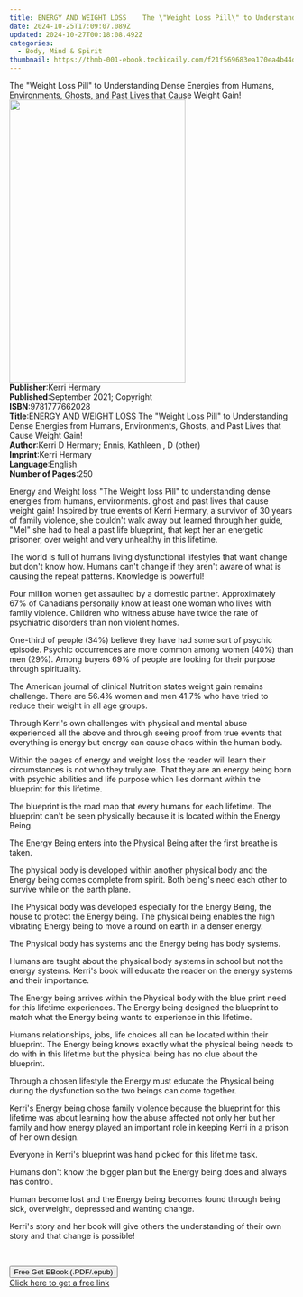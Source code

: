 ```yaml
---
title: ENERGY AND WEIGHT LOSS    The \"Weight Loss Pill\" to Understanding Dense Energies from Humans, Environments, Ghosts, and Past Lives that Cause Weight Gain! | Free Book
date: 2024-10-25T17:09:07.089Z
updated: 2024-10-27T00:18:08.492Z
categories:
  - Body, Mind & Spirit
thumbnail: https://thmb-001-ebook.techidaily.com/f21f569683ea170ea4b44dfc017bb88c8ce9784e85aeb644f133072c15d9d616.jpg
---
```

<main id="book-container">
  <div class="flex flex-col">
    <div class="book-brief flex-1 py-6 px-4 sm:p-6 md:py-10 md:px-8">
      <!-- brief-->
      <div class="book-brief-main">
        The "Weight Loss Pill" to Understanding Dense Energies from Humans,
        Environments, Ghosts, and Past Lives that Cause Weight Gain!
      </div>
    </div>
    <div
      class="book-meta-info flex-1 grid gap-4 col-start-1 col-end-3 row-start-1 sm:mb-6 sm:grid-cols-4 lg:gap-6 lg:col-start-2 lg:row-end-6 lg:row-span-6 lg:mb-0"
    >
      <div
        class="book-meta-info-left place-content-center mt-4 p-4 text-sm leading-6 col-start-2 col-span-2 dark:text-slate-400"
      >
        <img
          class="w-full h-500 object-cover rounded-lg sm:h-255 sm:col-span-2 lg:col-span-full"
          src="https://img-001-ebook.techidaily.com/a0a50549974e06b5c749ba6686f46b5fb5b8114585ed570cedda10b2f6bd7b45.jpg"
          alt=""
          width="312"
          height="500"
        />
      </div>
      <div
        class="book-meta-info-right mt-2 col-start-1 row-start-2 col-span-3 self-center"
      >
        <!-- meta data  -->
        <div class="flex flex-col px-4 md:px-8">
          <div class="flex-1">
            <strong>Publisher</strong>:<span class="px-2">Kerri Hermary</span>
          </div>
          <div class="flex-1">
            <strong>Published</strong>:<span class="px-2"
              >September 2021; Copyright</span
            >
          </div>
          <div class="flex-1">
            <strong>ISBN</strong>:<span class="px-2">9781777662028</span>
          </div>
          <div class="flex-1">
            <strong>Title</strong>:<span class="px-2"
              >ENERGY AND WEIGHT LOSS The &quot;Weight Loss Pill&quot; to
              Understanding Dense Energies from Humans, Environments, Ghosts,
              and Past Lives that Cause Weight Gain!</span
            >
          </div>
          <div class="flex-1">
            <strong>Author</strong>:<span class="px-2"
              >Kerri D Hermary; Ennis, Kathleen , D (other)</span
            >
          </div>
          <div class="flex-1">
            <strong>Imprint</strong>:<span class="px-2">Kerri Hermary</span>
          </div>
          <div class="flex-1">
            <strong>Language</strong>:<span class="px-2">English</span>
          </div>
          <div class="flex-1">
            <strong>Number of Pages</strong>:<span class="px-2">250</span>
          </div>
        </div>
      </div>
    </div>
    <div class="book-description flex-1 py-6 px-4 sm:p-6 md:py-10 md:px-8">
      <div class="book-description-main">
        <div accordion-content="" id="description">
          <p><span style="color: rgb(51, 51, 51)"></span></p>
          <p>
            Energy and Weight loss "The Weight loss Pill" to understanding dense
            energies from humans, environments. ghost and past lives that cause
            weight gain! Inspired by true events of Kerri Hermary, a survivor of
            30 years of family violence, she couldn't walk away but learned
            through her guide, "Mel" she had to heal a past life blueprint, that
            kept her an energetic prisoner, over weight and very unhealthy in
            this lifetime.
          </p>
          <p>
            The world is full of humans living dysfunctional lifestyles that
            want change but don't know how. Humans can't change if they aren't
            aware of what is causing the repeat patterns. Knowledge is powerful!
          </p>
          <p>
            Four million women get assaulted by a domestic partner.
            Approximately 67% of Canadians personally know at least one woman
            who lives with family violence. Children who witness abuse have
            twice the rate of psychiatric disorders than non violent homes.
          </p>
          <p>
            One-third of people (34%) believe they have had some sort of psychic
            episode. Psychic occurrences are more common among women (40%) than
            men (29%). Among buyers 69% of people are looking for their purpose
            through spirituality.
          </p>
          <p>
            The American journal of clinical Nutrition states weight gain
            remains challenge. There are 56.4% women and men 41.7% who have
            tried to reduce their weight in all age groups.
          </p>
          <p>
            Through Kerri's own challenges with physical and mental abuse
            experienced all the above and through seeing proof from true events
            that everything is energy but energy can cause chaos within the
            human body.
          </p>
          <p>
            Within the pages of energy and weight loss the reader will learn
            their circumstances is not who they truly are. That they are an
            energy being born with psychic abilities and life purpose which lies
            dormant within the blueprint for this lifetime.
          </p>
          <p>
            The blueprint is the road map that every humans for each lifetime.
            The blueprint can't be seen physically because it is located within
            the Energy Being.
          </p>
          <p>
            The Energy Being enters into the Physical Being after the first
            breathe is taken.
          </p>
          <p>
            The physical body is developed within another physical body and the
            Energy being comes complete from spirit. Both being's need each
            other to survive while on the earth plane.
          </p>
          <p>
            The Physical body was developed especially for the Energy Being, the
            house to protect the Energy being. The physical being enables the
            high vibrating Energy being to move a round on earth in a denser
            energy.
          </p>
          <p>
            The Physical body has systems and the Energy being has body systems.
          </p>
          <p>
            Humans are taught about the physical body systems in school but not
            the energy systems. Kerri's book will educate the reader on the
            energy systems and their importance.
          </p>
          <p>
            The Energy being arrives within the Physical body with the blue
            print need for this lifetime experiences. The Energy being designed
            the blueprint to match what the Energy being wants to experience in
            this lifetime.
          </p>
          <p>
            Humans relationships, jobs, life choices all can be located within
            their blueprint. The Energy being knows exactly what the physical
            being needs to do with in this lifetime but the physical being has
            no clue about the blueprint.
          </p>
          <p>
            Through a chosen lifestyle the Energy must educate the Physical
            being during the dysfunction so the two beings can come together.
          </p>
          <p>
            Kerri's Energy being chose family violence because the blueprint for
            this lifetime was about learning how the abuse affected not only her
            but her family and how energy played an important role in keeping
            Kerri in a prison of her own design.
          </p>
          <p>
            Everyone in Kerri's blueprint was hand picked for this lifetime
            task.
          </p>
          <p>
            Humans don't know the bigger plan but the Energy being does and
            always has control.
          </p>
          <p>
            Human become lost and the Energy being becomes found through being
            sick, overweight, depressed and wanting change.
          </p>
          <p>
            Kerri's story and her book will give others the understanding of
            their own story and that change is possible!
          </p>
          <p><br /></p>
        </div>
        <div class="accordion-fader"></div>
      </div>
    </div>
    <div class="book-excerpts flex-1 py-6 px-4 sm:p-6 md:py-10 md:px-8"></div>
    <div
      class="book-about-author flex-1 py-6 px-4 sm:p-6 md:py-10 md:px-8"
    ></div>
    <div class="book-free-get flex-1 py-6 px-4 sm:p-6 md:py-10 md:px-8">
      <button
        id="btn-free-get"
        class="bg-blue-500 hover:bg-blue-700 text-white font-bold py-2 px-4 rounded"
      >
        Free Get EBook (.PDF/.epub)
      </button>
      <div id="countdown-display" class="px-2 text-lg mt-2"></div>
      <a
        id="free-link"
        class="hidden bg-blue-500 hover:bg-blue-700 text-white font-bold py-2 px-4 rounded"
        href="https://www.ebooks.com/en-us/book/210383658/energy-and-weight-loss-the-weight-loss-pill-to-understanding-dense-energies-from-humans-environments-ghosts-and-past-lives-that-cause-weight-gain/kerri-d-hermary/"
        target="_blank"
        >Click here to get a free link</a
      >
    </div>
    <script>
      let countdownTime = 0;
      let countdownInterval = null;
      document
        .getElementById('btn-free-get')
        .addEventListener('click', startCountdown);
      function startCountdown() {
        countdownTime = new Date().getTime() + 60000 * 3;
        countdownInterval = setInterval(updateCountdown, 1000);
        document.getElementById('btn-free-get').disabled = true;
        document
          .getElementById('btn-free-get')
          .classList.add('bg-gray-500', 'cursor-not-allowed');
      }
      function updateCountdown() {
        let currentTime = new Date().getTime();
        let timeLeft = countdownTime - currentTime;
        let secondsLeft = Math.floor(timeLeft / 1000);
        document.getElementById('countdown-display').innerHTML =
          `Remaining time: ${secondsLeft} seconds.`;
        if (secondsLeft <= 0) {
          clearInterval(countdownInterval);
          document.getElementById('btn-free-get').classList.add('hidden');
          document.getElementById('free-link').classList.remove('hidden');
          document.getElementById('countdown-display').innerHTML = '';
        }
      }
    </script>
  </div>
</main>

<ins class="adsbygoogle"
      style="display:block"
      data-ad-client="ca-pub-7571918770474297"
      data-ad-slot="8358498916"
      data-ad-format="auto"
      data-full-width-responsive="true"></ins>
    